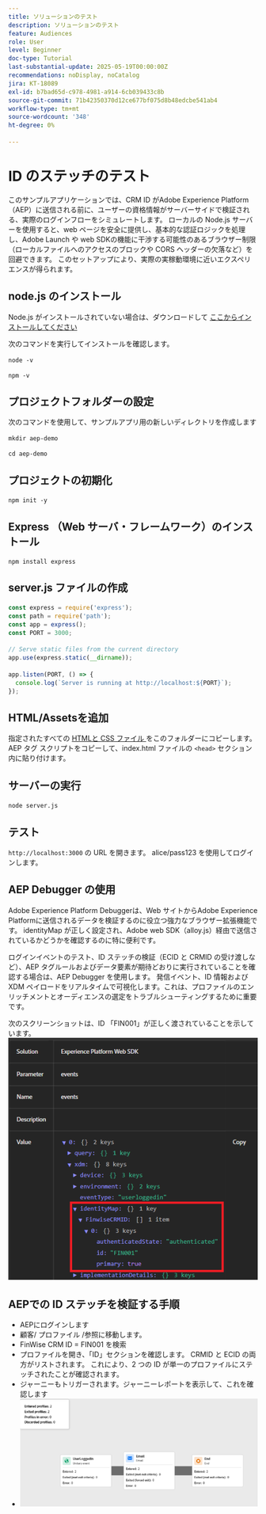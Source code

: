 ```yaml
---
title: ソリューションのテスト
description: ソリューションのテスト
feature: Audiences
role: User
level: Beginner
doc-type: Tutorial
last-substantial-update: 2025-05-19T00:00:00Z
recommendations: noDisplay, noCatalog
jira: KT-18089
exl-id: b7bad65d-c978-4981-a914-6cb039433c8b
source-git-commit: 71b42350370d12ce677bf075d8b48edcbe541ab4
workflow-type: tm+mt
source-wordcount: '348'
ht-degree: 0%

---
```


# ID のステッチのテスト

このサンプルアプリケーションでは、CRM ID がAdobe Experience Platform（AEP）に送信される前に、ユーザーの資格情報がサーバーサイドで検証される、実際のログインフローをシミュレートします。 ローカルの Node.js サーバーを使用すると、web ページを安全に提供し、基本的な認証ロジックを処理し、Adobe Launch や web SDKの機能に干渉する可能性のあるブラウザー制限（ローカルファイルへのアクセスのブロックや CORS ヘッダーの欠落など）を回避できます。 このセットアップにより、実際の実稼動環境に近いエクスペリエンスが得られます。

## node.js のインストール

Node.js がインストールされていない場合は、ダウンロードして [ ここからインストールしてください ](https://nodejs.org/)

次のコマンドを実行してインストールを確認します。

`node -v`

`npm -v`

## プロジェクトフォルダーの設定

次のコマンドを使用して、サンプルアプリ用の新しいディレクトリを作成します

`mkdir aep-demo`

`cd aep-demo`

## プロジェクトの初期化

`npm init -y`

## Express （Web サーバ・フレームワーク）のインストール

`npm install express`

## server.js ファイルの作成

```javascript
const express = require('express');
const path = require('path');
const app = express();
const PORT = 3000;

// Serve static files from the current directory
app.use(express.static(__dirname));

app.listen(PORT, () => {
  console.log(`Server is running at http://localhost:${PORT}`);
});
```

## HTML/Assetsを追加

指定されたすべての [HTMLと CSS ファイル ](assets/login-app-files.zip) をこのフォルダーにコピーします。 AEP タグ スクリプトをコピーして、index.html ファイルの `<head>` セクション内に貼り付けます。

## サーバーの実行

`node server.js`

## テスト

`http://localhost:3000` の URL を開きます。 alice/pass123 を使用してログインします。

## AEP Debugger の使用

Adobe Experience Platform Debuggerは、Web サイトからAdobe Experience Platformに送信されるデータを検証するのに役立つ強力なブラウザー拡張機能です。 identityMap が正しく設定され、Adobe web SDK（alloy.js）経由で送信されているかどうかを確認するのに特に便利です。

ログインイベントのテスト、ID ステッチの検証（ECID と CRMID の受け渡しなど）、AEP タグルールおよびデータ要素が期待どおりに実行されていることを確認する場合は、AEP Debugger を使用します。 発信イベント、ID 情報および XDM ペイロードをリアルタイムで可視化します。これは、プロファイルのエンリッチメントとオーディエンスの選定をトラブルシューティングするために重要です。

次のスクリーンショットは、ID 「FIN001」が正しく渡されていることを示しています。
![aep-debugger](assets/aep-debugger.png)

## AEPでの ID ステッチを検証する手順

* AEPにログインします
* 顧客/ プロファイル /参照に移動します。
* FinWise CRM ID = FIN001 を検索
* プロファイルを開き、「ID」セクションを確認します。 CRMID と ECID の両方がリストされます。   これにより、2 つの ID が単一のプロファイルにステッチされたことが確認されます。
* ジャーニーもトリガーされます。ジャーニーレポートを表示して、これを確認します
* ![ ジャーニーレポート ](assets/journey-triggered-report.png)


